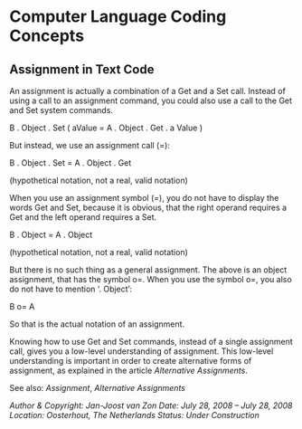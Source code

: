 ﻿Computer Language Coding Concepts
=================================

Assignment in Text Code
-----------------------

An assignment is actually a combination of a Get and a Set call. Instead of using a call to an assignment command, you could also use a call to the Get and Set system commands. 

B  .  Object  .  Set  (  aValue  =  A  .  Object  .  Get  .  a Value  )

But instead, we use an assignment call (=):

B  .  Object  .  Set  =  A  .  Object  .  Get

(hypothetical notation, not a real, valid notation)

When you use an assignment symbol (=), you do not have to display the words Get and Set, because it is obvious, that the right operand requires a Get and the left operand requires a Set.

B  .  Object  =  A  .  Object

(hypothetical notation, not a real, valid notation)

But there is no such thing as a general assignment. The above is an object assignment, that has the symbol o=. When you use the symbol o=, you also do not have to mention ‘.  Object’:

B  o=  A

So that is the actual notation of an assignment.

Knowing how to use Get and Set commands, instead of a single assignment call, gives you a low-level understanding of assignment. This low-level understanding is important in order to create alternative forms of assignment, as explained in the article *Alternative Assignments*.

See also: *Assignment*, *Alternative Assignments*


*Author & Copyright: Jan-Joost van Zon        Date: July 28, 2008 – July 28, 2008        Location: Oosterhout, The Netherlands        Status: Under Construction*

